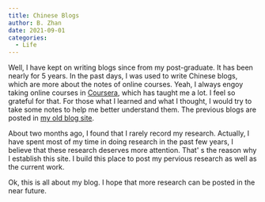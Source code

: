 ```yaml
---
title: Chinese Blogs
author: B. Zhan
date: 2021-09-01
categories: 
  - Life
---
```


Well, I have kept on writing blogs since from my post-graduate. It has been nearly for 5 years. In the past days, I was used to write Chinese blogs, which are more about the notes of online courses. Yeah, I always engoy taking online courses in [Coursera](https://www.coursera.org/), which has taught me a lot. I feel so grateful for that. For those what I learned and what I thought, I would try to take some notes to help me better understand them. The previous blogs  are posted in [my old blog site](http://kibo.tech/). 

About two months ago, I found that I rarely record my research. Actually, I have spent most of my time in doing research in the past few years, I believe that these research deserves more attention. That' s the reason why I establish this site. I build this place to post my pervious research as well as the current work. 

Ok, this is all about my blog.  I hope that more research can be posted in the near future.

